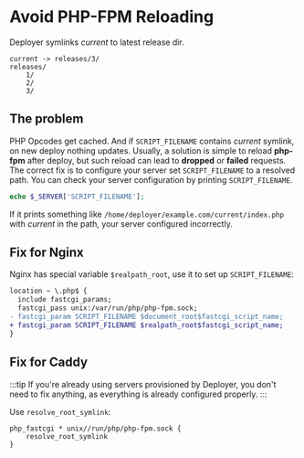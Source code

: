 # Avoid PHP-FPM Reloading

Deployer symlinks _current_ to latest release dir.

```
current -> releases/3/
releases/
    1/
    2/
    3/
```

## The problem

PHP Opcodes get cached. And if `SCRIPT_FILENAME` contains _current_ symlink, on
new deploy nothing updates. Usually, a solution is simple to reload **php-fpm**
after deploy, but such reload can lead to **dropped** or **failed** requests.
The correct fix is to configure your server set `SCRIPT_FILENAME` to a resolved path.
You can check your server configuration by printing `SCRIPT_FILENAME`.

```php
echo $_SERVER['SCRIPT_FILENAME'];
```

If it prints something like `/home/deployer/example.com/current/index.php` with
_current_ in the path, your server configured incorrectly.

## Fix for Nginx

Nginx has special variable `$realpath_root`, use it to set up `SCRIPT_FILENAME`:

```diff
location ~ \.php$ {
  include fastcgi_params;
  fastcgi_pass unix:/var/run/php/php-fpm.sock;
- fastcgi_param SCRIPT_FILENAME $document_root$fastcgi_script_name;
+ fastcgi_param SCRIPT_FILENAME $realpath_root$fastcgi_script_name;
}
```

## Fix for Caddy

:::tip
If you're already using servers provisioned by Deployer, you don't need to fix
anything, as everything is already configured properly.
:::

Use `resolve_root_symlink`:

```
php_fastcgi * unix//run/php/php-fpm.sock {
    resolve_root_symlink
}
```
